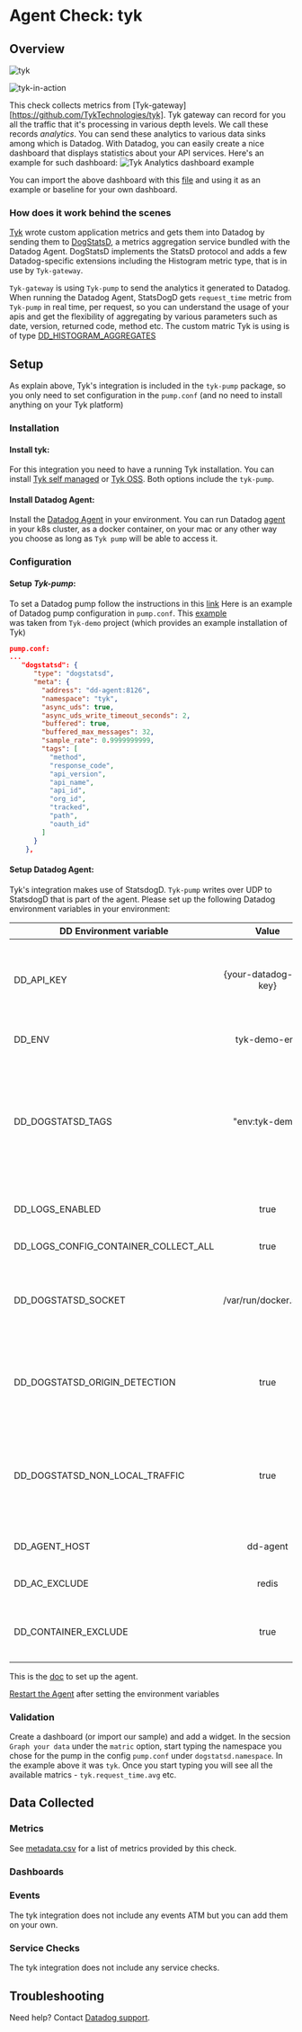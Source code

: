 # Agent Check: tyk

## Overview

![tyk](https://tyk.io/wp-content/uploads/2021/07/tyk_logo_no_bg.png)

![tyk-in-action](./images/tyk-in-lab.png?raw=true "Tyk's Lab")

This check collects metrics from [Tyk-gateway][https://github.com/TykTechnologies/tyk].
Tyk gateway can record for you all the traffic that it's processing in various depth levels. 
We call these records *analytics*. You can send these analytics to various data sinks among which is Datadog.
With Datadog, you can easily create a nice dashboard that displays statistics about your API services.
Here's an example for such dashboard:
![Tyk Analytics dashboard example](./images/datadog-tyk-analytics-dashboard.jpg)

You can import the above dashboard with this [file](./assets/dashboards/tyk_analytics_canvas.json) and using 
it as an example or baseline for your own dashboard.

### How does it work behind the scenes

[Tyk][1] wrote custom application metrics and gets them into Datadog by sending them to [DogStatsD][9], 
a metrics aggregation service bundled with the Datadog Agent. DogStatsD implements the StatsD 
protocol and adds a few Datadog-specific extensions including the Histogram metric type, that is 
in use by `Tyk-gateway`.

`Tyk-gateway` is using `Tyk-pump` to send the analytics it generated to Datadog.
When running the Datadog Agent, StatsDogD gets `request_time` metric from `Tyk-pump` in real time, per request, 
so you can understand the usage of your apis and get the flexibility of aggregating by various parameters such 
as date, version, returned code, method etc.
The custom matric Tyk is using is of type [DD_HISTOGRAM_AGGREGATES](https://docs.datadoghq.com/agent/docker/?tab=standard#dogstatsd-custom-metrics) 


## Setup

As explain above, Tyk's integration is included in the `tyk-pump` package, so you only need to set 
configuration in the `pump.conf` (and no need to install anything on your Tyk platform) 

### Installation

#### **Install tyk**: 
For this integration you need to have a running Tyk installation. You can install 
[Tyk self managed](https://tyk.io/docs/tyk-self-managed/install/) or 
[Tyk OSS](https://tyk.io/docs/apim/open-source/installation/). Both options include the `tyk-pump`.

#### **Install Datadog Agent**: 
Install the [Datadog Agent](https://app.datadoghq.com/account/settings#agent) in your environment. 
You can run Datadog [agent](https://docs.datadoghq.com/agent/) in your k8s cluster, as a 
docker container, on your mac or any other way you choose as long as `Tyk pump` will be able to access it. 


### Configuration

#### Setup *Tyk-pump*: 
To set a Datadog pump follow the instructions in this [link](https://github.com/TykTechnologies/tyk-pump#dogstatsd)
Here is an example of Datadog pump configuration in `pump.conf`. 
This [example](https://github.com/TykTechnologies/tyk-demo/blob/master/deployments/analytics-datadog/volumes/tyk-pump/pump-datadog.conf)  
was taken from `Tyk-demo` project (which provides an example installation of Tyk)

``` json
pump.conf:
...
   "dogstatsd": {
      "type": "dogstatsd",
      "meta": {
        "address": "dd-agent:8126",
        "namespace": "tyk",
        "async_uds": true,
        "async_uds_write_timeout_seconds": 2,
        "buffered": true,
        "buffered_max_messages": 32,
        "sample_rate": 0.9999999999,
        "tags": [
          "method",
          "response_code",
          "api_version",
          "api_name",
          "api_id",
          "org_id",
          "tracked",
          "path",
          "oauth_id"
        ]
      }
    },
```

#### **Setup Datadog Agent**: 
Tyk's integration makes use of StatsdogD. `Tyk-pump` writes over UDP to StatsdogD that is part of the agent.
Please set up the following Datadog environment variables in your environment:

| DD Environment variable   |  Value           | Description |
|---------------------------|:-------------:|------:|
| DD_API_KEY | {your-datadog-api-key} | For the DD agent to connect the DD portal. Use this [link](https://app.datadoghq.com/account/settings#api) to get the key |
| DD_ENV |    tyk-demo-env   |   To set environment name |
| DD_DOGSTATSD_TAGS | "env:tyk-demo" |  Additional tags to append to all metrics, events, and service checks received by this DogStatsD server |
| DD_LOGS_ENABLED | true | For the DD agent to enable logs collection |
| DD_LOGS_CONFIG_CONTAINER_COLLECT_ALL | true | To skip the DD logs |
| DD_DOGSTATSD_SOCKET | /var/run/docker.sock | Path to the Unix socket to listen to.  Docker compose mounts this path |
| DD_DOGSTATSD_ORIGIN_DETECTION | true | Enable container detection and tagging for unix socket metrics |
| DD_DOGSTATSD_NON_LOCAL_TRAFFIC | true | Listen to DogStatsD packets from other containers (required to send custom metrics) |
| DD_AGENT_HOST | dd-agent | Name of the agent host in docker |
| DD_AC_EXCLUDE | redis | To exclude DD redis checks |
| DD_CONTAINER_EXCLUDE | true | To exclude docker checks for the DD agent|

This is the [doc](https://docs.datadoghq.com/developers/dogstatsd/?tab=hostagent#setup) to set up the agent.

[Restart the Agent][4] after setting the environment variables



### Validation

Create a dashboard (or import our sample) and add a widget. In the secsion `Graph your data` under the `matric` 
option, start typing the namespace you chose for the pump in the config `pump.conf` under `dogstatsd.namespace`. 
In the example above it was `tyk`. Once you start typing you will see all the available matrics - `tyk.request_time.avg` etc.

## Data Collected

### Metrics

See [metadata.csv][6] for a list of metrics provided by this check.

### Dashboards

### Events

The tyk integration does not include any events ATM but you can add them on your own.

### Service Checks

The tyk integration does not include any service checks.

## Troubleshooting

Need help? Contact [Datadog support][8].


[1]: https://tyk.io/
[2]: https://docs.datadoghq.com/agent/kubernetes/integrations/
[3]: https://github.com/DataDog/integrations-extras/blob/master/tyk/datadog_checks/tyk/data/conf.yaml.example
[4]: https://docs.datadoghq.com/agent/guide/agent-commands/#start-stop-and-restart-the-agent
[5]: https://docs.datadoghq.com/agent/guide/agent-commands/#agent-status-and-information
[6]: https://github.com/DataDog/integrations-extras/blob/master/tyk/metadata.csv
[8]: https://docs.datadoghq.com/help/
[9]: https://docs.datadoghq.com/developers/dogstatsd/?tab=hostagent#pagetitle
